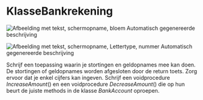 # KlasseBankrekening

![Afbeelding met tekst, schermopname, bloem Automatisch gegenereerde
beschrijving](./media/image1.png)

![Afbeelding met tekst, schermopname, Lettertype, nummer Automatisch
gegenereerde
beschrijving](./media/image2.png)

Schrijf een toepassing waarin je stortingen en geldopnames mee kan doen.
De stortingen of geldopnames worden afgesloten door de return toets.
Zorg ervoor dat je enkel cijfers kan ingeven. Schrijf een
voidprocedure *IncreaseAmount*() en een voidprocedure
*DecreaseAmount*() die op hun beurt de juiste methods in de klasse *BankAccount* oproepen.
